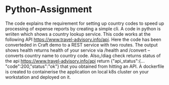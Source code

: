 # Python-Assignment

The code explains the requirement for setting up country codes to speed up processing of expense reports by creating a simple cli.
A code in python is wriiten which shows  a country lookup service.
This code works at the following API https://www.travel-advisory.info/api.
Here the code has been converteded in Craft demo to a REST service with two routes.
The output shows health returns health of your service via /health and /convert – converts country name to country code.
Also,/diag check returns status of the api https://www.travel-advisory.info/api return {"api_status":{... "code":200,"status":"ok"} that you obtained from hitting an API.
A dockerfile is created to containerise the application on local k8s cluster on your workstation and deployed on it.
